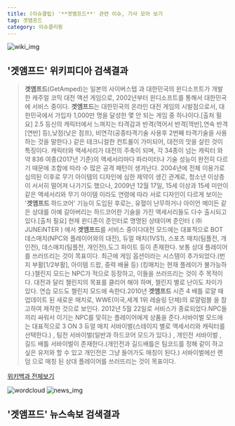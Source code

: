 ```yaml
---
title: (이슈클립) '**겟앰프드**' 관련 이슈, 기사 모아 보기
tag: 겟앰프드
category: 이슈클리핑
---
```

![wiki_img](https://user-images.githubusercontent.com/42597476/44503234-41136a80-a6d0-11e8-9071-6fc6418eafe4.png)
## **'**겟앰프드**'** 위키피디아 검색결과
>**겟앰프드**(GetAmped)는 일본의 사이버스텝 과 대한민국의 윈디소프트가 개발한 캐주얼 코믹 대전 액션 게임으로, 2002년부터 윈디소프트를 통해서 대한민국에 서비스 중이다. **겟앰프드**는 대한민국의 온라인 대전 게임의 시발점으로서, 대한민국에서 가입자 1,000만 명을 달성한 몇 안 되는 게임 중 하나이다.[출처 필요] 2.5 등신의 캐릭터에서 느껴지는 타격감과 반격(꺽어서 반격[꺽반],연속 반격[연반] 등),낮점(낮은 점프), 비연각(공중타격기술 사용후 2번째 타격기술을 사용하는 것을 말한다.) 같은 테크니컬한 컨트롤이 가미되어, 대전의 맛을 살린 것이 특징이다. 캐릭터와 액세서리가 대전의 주축이 되며, 각 34종이 넘는 캐릭터 와 약 836 여종(2017년 기준)의 액세서리마다 파라미터나 기술 성능이 완전히 다르기 때문에 조합에 따라 수 많은 공격 패턴이 생겨난다. 2004년에 전체 이용가로 심의된 이후로 무기 아이템의 디자인에 심한 제약이 생긴 관계로, 청소년 이상층이 서서히 떨어져 나가기도 했으나, 2009년 12월 17일, 15세 이상과 15세 미만이 같은 액세서리와 무기 아이템 이라도 연령에 따라 서로 디자인이 다르게 보이는 '**겟앰프드** 하드코어' 기능이 도입된 후로는, 유혈이 난무하거나 아이언 메이든 같은 상대를 아예 갈아버리는 하드코어한 기술을 가진 액세서리들도 다수 출시되고 있다.[출처 필요] 현재 윈디존이 준인터로 명명된 상태이며 준인터 ( ㈜JUNEiNTER ) 에서 **겟앰프드**를 서비스 중이다대전 모드에는 대표적으로 BOT 데스매치(NPC와 플레이어와의 대전), 듀얼 매치(1VS1), 스포츠 매치(팀플전, 개인전), 데스매치(팀플전, 개인전),도그 파이트 등이 존재한다. 보통 상대 플레이어를 쓰러뜨리는 것이 목표이다. 최근에 게임 옵션이라는 시스템이 추가되었다.(번지 부활[1/2부활], 아이템 드랍, 중력 배율 등) (킹매치는 현재 플레이가 불가능하다.)챌린지 모드는 NPC가 적으로 등장하고, 이들을 쓰러뜨리는 것이 주 목적이다. 대전과 달리 챌린지의 목표를 클리어 해야 하며, 챌린지 별로 난이도 차이가 있다. 연습 모드도 챌린지 모드에 속한다.2010년 **겟앰프드** 시즌 4 배틀 로얄 때 업데이트 된 새로운 매치로, WWE(미국,세계 1위 레슬링 단체)의 로얄럼블 을 참고하여 제작한 것으로 보인다. 2012년 5월 22일로 서비스가 종료되었다.NPC들끼리 싸워서 이기는 NPC를 맞히는 플레이어에게 상품을 준다.서바이벌 모드에는 대표적으로 3 ON 3 듀얼 매치 서바이벌(스테이지 별로 액세서리와 캐릭터를 선택한다.) , 팀전 서바이벌(일반과 하드코어 모드가 있다.) , 개인전 서바이벌 , 길드 배틀 서바이벌이 존재한다.(개인전과 길드배틀은 팀코드를 정해 같이 하고싶은 유저와 할 수 있고 개인전은 그냥 들어가도 매칭이 된다.) 서바이벌에선 랜덤 으로 매칭 된 상대 플레이어를 쓰러뜨리는 것이 목표이다.

<a href="https://ko.wikipedia.org/wiki/겟앰프드" target="_blank">위키백과 전체보기</a>

![wordcloud](https://s3.ap-northeast-2.amazonaws.com/lyrics101-wordcloud/2018-09-30-1538298722.png)
![news_img](https://user-images.githubusercontent.com/42597476/44507050-1206f400-a6e4-11e8-8d98-7ffbfebb353f.png)
## **'**겟앰프드**'** 뉴스속보 검색결과

